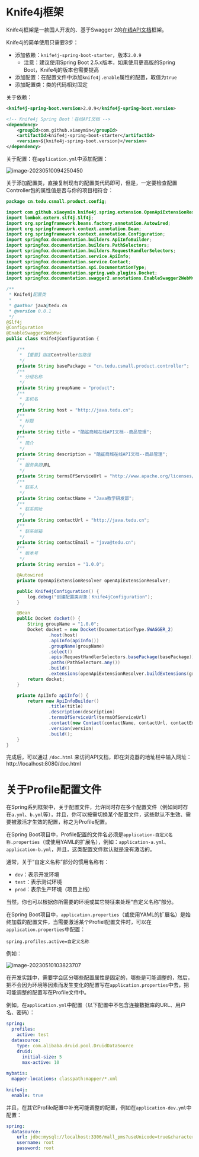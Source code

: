 # Knife4j框架

Knife4j框架是一款国人开发的、基于Swagger 2的<u>在线API文档</u>框架。

Knife4j的简单使用只需要3步：

- 添加依赖：`knife4j-spring-boot-starter`，版本`2.0.9`
  - 注意：建议使用Spring Boot 2.5.x版本，如果使用更高版的Spring Boot，Knife4j的版本也需要提高
- 添加配置：在配置文件中添加`knife4j.enable`属性的配置，取值为`true`
- 添加配置类：类的代码相对固定

关于依赖：

```xml
<knife4j-spring-boot.version>2.0.9</knife4j-spring-boot.version>
```

```xml
<!-- Knife4j Spring Boot：在线API文档 -->
<dependency>
    <groupId>com.github.xiaoymin</groupId>
    <artifactId>knife4j-spring-boot-starter</artifactId>
    <version>${knife4j-spring-boot.version}</version>
</dependency>
```

关于配置：在`application.yml`中添加配置：

![image-20230510094250450](assets/image-20230510094250450.png)

关于添加配置类，直接复制现有的配置类代码即可，但是，一定要检查配置Controller包的属性值是否与你的项目相符合：

```java
package cn.tedu.csmall.product.config;

import com.github.xiaoymin.knife4j.spring.extension.OpenApiExtensionResolver;
import lombok.extern.slf4j.Slf4j;
import org.springframework.beans.factory.annotation.Autowired;
import org.springframework.context.annotation.Bean;
import org.springframework.context.annotation.Configuration;
import springfox.documentation.builders.ApiInfoBuilder;
import springfox.documentation.builders.PathSelectors;
import springfox.documentation.builders.RequestHandlerSelectors;
import springfox.documentation.service.ApiInfo;
import springfox.documentation.service.Contact;
import springfox.documentation.spi.DocumentationType;
import springfox.documentation.spring.web.plugins.Docket;
import springfox.documentation.swagger2.annotations.EnableSwagger2WebMvc;

/**
 * Knife4j配置类
 *
 * @author java@tedu.cn
 * @version 0.0.1
 */
@Slf4j
@Configuration
@EnableSwagger2WebMvc
public class Knife4jConfiguration {

    /**
     * 【重要】指定Controller包路径
     */
    private String basePackage = "cn.tedu.csmall.product.controller";
    /**
     * 分组名称
     */
    private String groupName = "product";
    /**
     * 主机名
     */
    private String host = "http://java.tedu.cn";
    /**
     * 标题
     */
    private String title = "酷鲨商城在线API文档--商品管理";
    /**
     * 简介
     */
    private String description = "酷鲨商城在线API文档--商品管理";
    /**
     * 服务条款URL
     */
    private String termsOfServiceUrl = "http://www.apache.org/licenses/LICENSE-2.0";
    /**
     * 联系人
     */
    private String contactName = "Java教学研发部";
    /**
     * 联系网址
     */
    private String contactUrl = "http://java.tedu.cn";
    /**
     * 联系邮箱
     */
    private String contactEmail = "java@tedu.cn";
    /**
     * 版本号
     */
    private String version = "1.0.0";

    @Autowired
    private OpenApiExtensionResolver openApiExtensionResolver;

    public Knife4jConfiguration() {
        log.debug("创建配置类对象：Knife4jConfiguration");
    }

    @Bean
    public Docket docket() {
        String groupName = "1.0.0";
        Docket docket = new Docket(DocumentationType.SWAGGER_2)
                .host(host)
                .apiInfo(apiInfo())
                .groupName(groupName)
                .select()
                .apis(RequestHandlerSelectors.basePackage(basePackage))
                .paths(PathSelectors.any())
                .build()
                .extensions(openApiExtensionResolver.buildExtensions(groupName));
        return docket;
    }

    private ApiInfo apiInfo() {
        return new ApiInfoBuilder()
                .title(title)
                .description(description)
                .termsOfServiceUrl(termsOfServiceUrl)
                .contact(new Contact(contactName, contactUrl, contactEmail))
                .version(version)
                .build();
    }
}
```

完成后，可以通过 `/doc.html` 来访问API文档，即在浏览器的地址栏中输入网址：http://localhost:8080/doc.html

# 关于Profile配置文件

在Spring系列框架中，关于配置文件，允许同时存在多个配置文件（例如同时存在`a.yml`、`b.yml`等），并且，你可以按需切换某个配置文件，这些默认不生效、需要被激活才生效的配置，称之为Profile配置。

在Spring Boot项目中，Profile配置的文件名必须是`application-自定义名称.properties`（或使用YAML的扩展名），例如：`application-a.yml`、`application-b.yml`，并且，这类配置文件默认就是没有激活的。

通常，关于“自定义名称”部分的惯用名称有：

- `dev`：表示开发环境
- `test`：表示测试环境
- `prod`：表示生产环境（项目上线）

当然，你也可以根据你所需要的环境或其它特征来处理“自定义名称”部分。

在Spring Boot项目中，`application.properties`（或使用YAML的扩展名）是始终加载的配置文件，当需要激活某个Profiel配置文件时，可以在`application.properties`中配置：

```properties
spring.profiles.active=自定义名称
```

例如：

![image-20230510103823707](assets/image-20230510103823707.png)

在开发实践中，需要学会区分哪些配置属性是固定的，哪些是可能调整的，然后，把不会因为环境等因素而发生变化的配置写在`application.properties`中去，把可能调整的配置写在Profile文件中。

例如，在`application.yml`中配置（以下配置中不包含连接数据库的URL、用户名、密码）：

```yaml
spring:
  profiles:
    active: test
  datasource:
    type: com.alibaba.druid.pool.DruidDataSource
    druid:
      initial-size: 5
      max-active: 10
    
mybatis:
  mapper-locations: classpath:mapper/*.xml
  
knife4j:
  enable: true
```

并且，在其它Profile配置中补充可能调整的配置，例如在`application-dev.yml`中配置：

```yaml
spring:
  datasource:
    url: jdbc:mysql://localhost:3306/mall_pms?useUnicode=true&characterEncoding=utf-8&serverTimezone=Asia/Shanghai
    username: root
    password: root
```





















